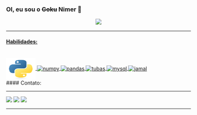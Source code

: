 ### OI, eu sou o <s>Goku</s> Nimer 👋

<div align="center">
  <a href="https://github.com/HammadN98">
  <img height="180em" src="https://github-readme-stats.vercel.app/api?username=HammadN98&show_icons=true&theme=dark&include_all_commits=true&count_private=true"/>
<!-- <img height="180em" src="https://github-readme-stats.vercel.app/api/top-langs/?username=HammadN98&layout=compact&langs_count=7&theme=dracula"/> -->
</div>
  
-----------------------------------------------------------------------------------------------------------------------------------------------------------------------

#### Habilidades:
  
  <div style="display: inline_block"><br>

<!--   <img align="center" alt="python" height="60" width="80" src="https://cdn.jsdelivr.net/gh/devicons/devicon@v2.14.0/devicon.min.css"> -->
  <img align="center" alt="Rafa-Python" height="60" width="80" src="https://raw.githubusercontent.com/devicons/devicon/master/icons/python/python-original.svg">
  <img align="center" alt="numpy" height="60" width="80" src="https://cdn.jsdelivr.net/gh/devicons/devicon/icons/numpy/numpy-original.svg">
  <img align="center" alt="pandas" height="60" width="80" src="https://cdn.jsdelivr.net/gh/devicons/devicon/icons/pandas/pandas-original-wordmark.svg" />
  <img align="center" alt="tubas" height="80" width="110" src="https://raw.githubusercontent.com/scikit-learn/scikit-learn/main/doc/logos/scikit-learn-logo.bmp">
  <img align="center" alt="mysql" height="60" width="80" src="https://cdn.jsdelivr.net/gh/devicons/devicon/icons/mysql/mysql-original.svg" />
  <a href="https://seekvectorlogo.com/power-bi-vector-logo-svg/" target="_blank"><img align="center" alt="jamal" height="80" width="110"             src="https://seekvectorlogo.com/wp-content/uploads/2022/02/power-bi-vector-logo-2022.png" /></a>   
  
  
<!--   <img align="center" alt="Rafa-Csharp" height="30" width="40" src="https://raw.githubusercontent.com/devicons/devicon/master/icons/csharp/csharp-original.svg"> --><!--   <img align="center" alt="Rafa-Js" height="60" width="80" src=https://www.vectorlogo.zone/logos/microsoft_powerbi/microsoft_powerbi-ar21.svg> -->

  
</div>
#### Contato:
  <div>  

    
    
-----------------------------------------------------------------------------------------------------------------------------------------------------------------------    
  <a href="https://www.instagram.com/hammadnimer/" target="_blank"><img src="https://img.shields.io/badge/-Instagram-%23E4405F?style=for-the-badge&logo=instagram&logoColor=white" target="_blank"></a>
  <a href = "mailto:nimerhammad98@gmail.com"><img src="https://img.shields.io/badge/-Gmail-%23333?style=for-the-badge&logo=gmail&logoColor=white" target="_blank"></a>
  <a href="https://www.linkedin.com/in/hammad-nimer" target="_blank"><img src="https://img.shields.io/badge/-LinkedIn-%230077B5?style=for-the-badge&logo=linkedin&logoColor=white" target="_blank"></a> 
    
----------------------------------------------------------------------------------------------------------------------------------------------------------------------- 
  </div> 
<!--    <link rel="stylesheet" href="https://cdn.jsdelivr.net/gh/devicons/devicon@v2.14.0/devicon.min.css"> numpy
<link rel="stylesheet" href="https://cdn.jsdelivr.net/gh/devicons/devicon@v2.14.0/devicon.min.css"> pandas
python <link rel="stylesheet" href="https://cdn.jsdelivr.net/gh/devicons/devicon@v2.14.0/devicon.min.css">

https://www.vectorlogo.zone/logos/microsoft_powerbi/microsoft_powerbi-ar21.svg
<a href="https://seekvectorlogo.com/power-bi-vector-logo-svg/" target="_blank"><img src="https://seekvectorlogo.com/wp-content/uploads/2022/02/power-bi-vector-logo-2022.png" /></a>
-->x
